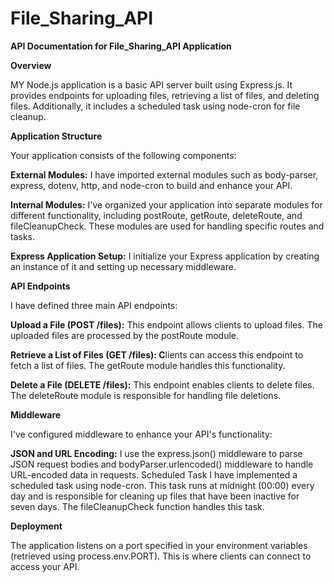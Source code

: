 # File_Sharing_API


**API Documentation for File_Sharing_API Application**

**Overview**

MY Node.js application is a basic API server built using Express.js. It provides endpoints for uploading files, retrieving a list of files, and deleting files. Additionally, it includes a scheduled task using node-cron for file cleanup.

**Application Structure**

Your application consists of the following components:

**External Modules:** I have imported external modules such as body-parser, express, dotenv, http, and node-cron to build and enhance your API.

**Internal Modules:** I've organized your application into separate modules for different functionality, including postRoute, getRoute, deleteRoute, and fileCleanupCheck. These modules are used for handling specific routes and tasks.

**Express Application Setup:** I initialize your Express application by creating an instance of it and setting up necessary middleware.

**API Endpoints**

I have defined three main API endpoints:

**Upload a File (POST /files):** This endpoint allows clients to upload files. The uploaded files are processed by the postRoute module.

**Retrieve a List of Files (GET /files): C**lients can access this endpoint to fetch a list of files. The getRoute module handles this functionality.

**Delete a File (DELETE /files):** This endpoint enables clients to delete files. The deleteRoute module is responsible for handling file deletions.

**Middleware**

I've configured middleware to enhance your API's functionality:

**JSON and URL Encoding:** I use the express.json() middleware to parse JSON request bodies and bodyParser.urlencoded() middleware to handle URL-encoded data in requests.
Scheduled Task
I have implemented a scheduled task using node-cron. This task runs at midnight (00:00) every day and is responsible for cleaning up files that have been inactive for seven days. The fileCleanupCheck function handles this task.

**Deployment**

The application listens on a port specified in your environment variables (retrieved using process.env.PORT). This is where clients can connect to access your API.
